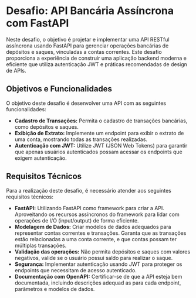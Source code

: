 # Desafio: API Bancária Assíncrona com FastAPI

Neste desafio, o objetivo é projetar e implementar uma API RESTful assíncrona usando FastAPI para gerenciar operações bancárias de depósitos e saques, vinculadas a contas correntes. Este desafio proporciona a experiência de construir uma aplicação backend moderna e eficiente que utiliza autenticação JWT e práticas recomendadas de design de APIs.

## Objetivos e Funcionalidades

O objetivo deste desafio é desenvolver uma API com as seguintes funcionalidades:

- **Cadastro de Transações:** Permita o cadastro de transações bancárias, como depósitos e saques.
- **Exibição de Extrato:** Implemente um endpoint para exibir o extrato de uma conta, mostrando todas as transações realizadas.
- **Autenticação com JWT:** Utilize JWT (JSON Web Tokens) para garantir que apenas usuários autenticados possam acessar os endpoints que exigem autenticação.

## Requisitos Técnicos

Para a realização deste desafio, é necessário atender aos seguintes requisitos técnicos:

- **FastAPI:** Utilizando FastAPI como framework para criar a API. Aproveitando os recursos assíncronos do framework para lidar com operações de I/O (input/output) de forma eficiente.
- **Modelagem de Dados:** Criar modelos de dados adequados para representar contas correntes e transações. Garanta que as transações estão relacionadas a uma conta corrente, e que contas possam ter múltiplas transações.
- **Validação das operações:** Não permita depósitos e saques com valores negativos, valide se o usuário possui saldo para realizar o saque.
- **Segurança:** Implementar autenticação usando JWT para proteger os endpoints que necessitam de acesso autenticado.
- **Documentação com OpenAPI:**  Certificar-se de que a API esteja bem documentada, incluindo descrições adequad
as para cada endpoint, parâmetros e modelos de dados.